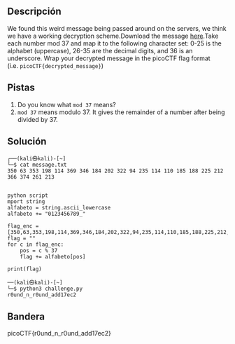 ## Descripción
We found this weird message being passed around on the servers, we think we have a working decryption scheme.Download the message [here](https://artifacts.picoctf.net/c/129/message.txt).Take each number mod 37 and map it to the following character set: 0-25 is the alphabet (uppercase), 26-35 are the decimal digits, and 36 is an underscore. Wrap your decrypted message in the picoCTF flag format (i.e. `picoCTF{decrypted_message}`)

## Pistas 
1. Do you know what `mod 37` means?
2. `mod 37` means modulo 37. It gives the remainder of a number after being divided by 37.

## Solución
```
┌──(kali㉿kali)-[~]
└─$ cat message.txt 
350 63 353 198 114 369 346 184 202 322 94 235 114 110 185 188 225 212 366 374 261 213  


python script
mport string
alfabeto = string.ascii_lowercase
alfabeto += "0123456789_"

flag_enc = [350,63,353,198,114,369,346,184,202,322,94,235,114,110,185,188,225,212,366,374,2>
flag = ""
for c in flag_enc:
    pos = c % 37
    flag += alfabeto[pos]

print(flag)

──(kali㉿kali)-[~]
└─$ python3 challenge.py
r0und_n_r0und_add17ec2
```

## Bandera
picoCTF{r0und_n_r0und_add17ec2}


